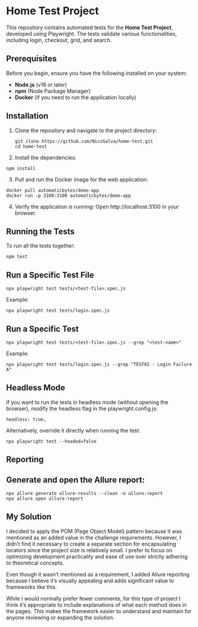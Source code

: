 # Home Test Project

This repository contains automated tests for the **Home Test Project**, developed using Playwright. The tests validate various functionalities, including login, checkout, grid, and search.

## Prerequisites

Before you begin, ensure you have the following installed on your system:
- **Node.js** (v16 or later)
- **npm** (Node Package Manager)
- **Docker** (if you need to run the application locally)

## Installation

1. Clone the repository and navigate to the project directory:
   ```
   git clone https://github.com/NicoSalva/home-test.git
   cd home-test
   ```

2. Install the dependencies:
```
npm install
```
3. Pull and run the Docker image for the web application:
```
docker pull automaticbytes/demo-app
docker run -p 3100:3100 automaticbytes/demo-app
```

4. Verify the application is running: Open http://localhost:3100 in your browser.

## Running the Tests

To run all the tests together:
```
npm test
```

## Run a Specific Test File

```
npx playwright test tests/<test-file>.spec.js
```

Example:
```
npx playwright test tests/login.spec.js
```

## Run a Specific Test

```
npx playwright test tests/<test-file>.spec.js --grep "<test-name>"
```

Example:
```
npx playwright test tests/login.spec.js --grep "TEST02 - Login Failure A"
```

## Headless Mode
If you want to run the tests in headless mode (without opening the browser), modify the headless flag in the playwright.config.js:
```
headless: true,
```

Alternatively, override it directly when running the test:
```
npx playwright test --headed=false
```

## Reporting

## Generate and open the Allure report:

```
npx allure generate allure-results --clean -o allure-report
npx allure open allure-report
```

## My Solution
I decided to apply the POM (Page Object Model) pattern because it was mentioned as an added value in the challenge requirements. However, I didn’t find it necessary to create a separate section for encapsulating locators since the project size is relatively small. I prefer to focus on optimizing development practicality and ease of use over strictly adhering to theoretical concepts.

Even though it wasn’t mentioned as a requirement, I added Allure reporting because I believe it’s visually appealing and adds significant value to frameworks like this.

While I would normally prefer fewer comments, for this type of project I think it’s appropriate to include explanations of what each method does in the pages. This makes the framework easier to understand and maintain for anyone reviewing or expanding the solution.
